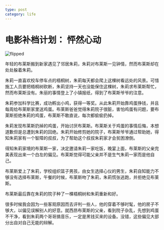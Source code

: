 ```yaml
---
type: post
category: life
---
```

# 电影补档计划： 怦然心动

![flipped](https://img3.doubanio.com/view/photo/l/public/p2220734673.webp)

年轻的布莱斯搬到新家遇见了邻居朱莉，朱莉对布莱斯一见钟情，然而布莱斯却在处处躲着朱莉。

朱莉一直喜欢校车停车点的梧桐树，朱莉每天都会爬上这棵树看远处的风景。可惜施工人员要把梧桐树砍断，朱莉坚持一天也没能保住这棵树，朱莉求布莱斯帮忙，然而布莱斯没有。朱丽的事情登上了小镇报纸，得到了布莱斯爷爷的注意。

朱莉参加科学比赛，成功孵出小鸡，获得一等奖。从此朱莉开始靠鸡蛋挣钱，并且每周给布莱斯家里送鸡蛋。布莱斯爸爸觉得朱莉院子很脏，害怕鸡蛋有问题，要布莱斯拒绝朱莉的鸡蛋，布莱斯不敢直说，每次都偷偷扔掉。

朱莉发现布莱斯扔掉的鸡蛋，开始讨厌布莱斯。布莱斯关于鸡蛋的事情后悔，本想道歉但是总遭到朱莉的回绝。朱莉开始修剪她的院子，布莱斯爷爷通过帮助她，得知朱莉家有一个智障的叔叔，为了帮助这个叔叔朱莉家才会贫困潦倒。

得知朱莉家境的布莱斯一家，决定邀请朱莉一家吃饭，晚宴上面，布莱斯的父亲完美表现出来一个白左的偏见。布莱斯觉得可能父亲并不是生气朱莉一家而是他自己。

布莱斯爱上了朱莉，学校组织篮子男孩，由女生选择心仪的男生，朱莉自知能力不够没有选择布莱斯，午餐的时候，布莱斯吻了朱莉，朱莉慌张逃跑，并拒绝见布莱斯。

布莱斯最后靠在朱莉的院子种了一棵梧桐树和朱莉重新和好。

很多时候我会因为一些客观原因而去评判一些人，他的穿着不够时髦，他的房子不够大，以偏见误解别人的好意。就西昂布莱斯的父亲，看到院子杂乱，先想到鸡蛋不干净，看到朱莉两个哥哥搞音乐，一定是黑钱买来的设备。没错，这些偏见大部分出自对自己无能的辩解。